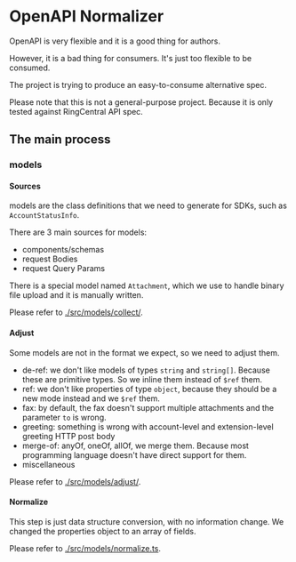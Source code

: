 # OpenAPI Normalizer

OpenAPI is very flexible and it is a good thing for authors.

However, it is a bad thing for consumers. It's just too flexible to be consumed.

The project is trying to produce an easy-to-consume alternative spec.

Please note that this is not a general-purpose project. Because it is only tested against RingCentral API spec.

## The main process

### models

#### Sources

models are the class definitions that we need to generate for SDKs, such as `AccountStatusInfo`.

There are 3 main sources for models:

- components/schemas
- request Bodies
- request Query Params

There is a special model named `Attachment`, which we use to handle binary file upload and it is manually written.

Please refer to [./src/models/collect/](./src/models/collect/).

#### Adjust

Some models are not in the format we expect, so we need to adjust them.

- de-ref: we don't like models of types `string` and `string[]`. Because these are primitive types. So we inline them instead of `$ref` them. 
- ref: we don't like properties of type `object`, because they should be a new mode instead and we `$ref` them.
- fax: by default, the fax doesn't support multiple attachments and the parameter `to` is wrong.
- greeting: something is wrong with account-level and extension-level greeting HTTP post body
- merge-of: anyOf, oneOf, allOf, we merge them. Because most programming language doesn't have direct support for them.
- miscellaneous

Please refer to [./src/models/adjust/](./src/models/adjust/).


#### Normalize

This step is just data structure conversion, with no information change. We changed the properties object to an array of fields.

Please refer to [./src/models/normalize.ts](./src/models/normalize.ts).
